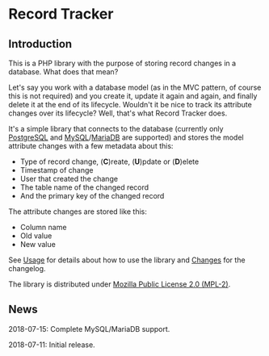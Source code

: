 # Record Tracker
## Introduction

This is a PHP library with the purpose of storing record changes in a database. What does that mean?

Let's say you work with a database model (as in the MVC pattern, of course this is not required) and you create it, update it again and again, and finally delete it at the end of its lifecycle. Wouldn't it be nice to track its attribute changes over its lifecycle? Well, that's what Record Tracker does.

It's a simple library that connects to the database (currently only [PostgreSQL](https://www.postgresql.org/) and [MySQL](https://www.mysql.com/)/[MariaDB](https://mariadb.org) are supported) and stores the model attribute changes with a few metadata about this:

- Type of record change, (**C**)reate, (**U**)pdate or (**D**)elete
- Timestamp of change
- User that created the change
- The table name of the changed record
- And the primary key of the changed record

The attribute changes are stored like this:

- Column name
- Old value
- New value

See [Usage](USAGE.md) for details about how to use the library and [Changes](CHANGES.md) for the changelog. 

The library is distributed under [Mozilla Public License 2.0 (MPL-2)](https://www.mozilla.org/en-US/MPL/2.0/).

## News
2018-07-15: Complete MySQL/MariaDB support.

2018-07-11: Initial release.
